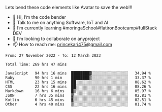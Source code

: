 Lets bend these code elements like Avatar to save the web!!!
- 👋 Hi, I’m the code bender
- 👀 Talk to me on anything Software, IoT and AI
- 🌱 I’m currently learning #moringaSchool#flatironBootcamp#fullStack DEV
- 💞️ I’m looking to collaborate on anyproject
- 📫 How to reach me: princekari475@gmail.com

<!--START_SECTION:waka-->

```text
From: 27 November 2022 - To: 12 March 2023

Total Time: 269 hrs 47 mins

JavaScript   94 hrs 16 mins  ████████▓░░░░░░░░░░░░░░░░   34.94 %
Ruby         90 hrs 1 min    ████████▒░░░░░░░░░░░░░░░░   33.37 %
HTML         23 hrs 15 mins  ██░░░░░░░░░░░░░░░░░░░░░░░   08.62 %
CSS          22 hrs 16 mins  ██░░░░░░░░░░░░░░░░░░░░░░░   08.26 %
Markdown     16 hrs 6 mins   █▒░░░░░░░░░░░░░░░░░░░░░░░   05.97 %
JSON         7 hrs 35 mins   ▓░░░░░░░░░░░░░░░░░░░░░░░░   02.81 %
Kotlin       6 hrs 45 mins   ▓░░░░░░░░░░░░░░░░░░░░░░░░   02.51 %
Other        4 hrs 40 mins   ▒░░░░░░░░░░░░░░░░░░░░░░░░   01.74 %
```

<!--END_SECTION:waka-->


<!---
prince475/prince475 is a ✨ special ✨ repository because its `README.md` (this file) appears on your GitHub profile.
You can click the Preview link to take a look at your changes.
--->
